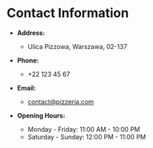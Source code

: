 # Contact Information

- **Address:**
  - Ulica Pizzowa, Warszawa, 02-137

- **Phone:**
  - +22 123 45 67

- **Email:**
  - contact@pizzeria.com

- **Opening Hours:**
  - Monday - Friday: 11:00 AM - 10:00 PM
  - Saturday - Sunday: 12:00 PM - 11:00 PM
